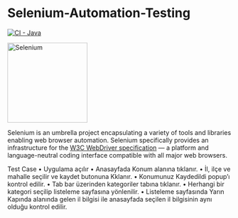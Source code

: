 # Selenium-Automation-Testing
[![CI - Java](https://github.com/SeleniumHQ/selenium/actions/workflows/ci-java.yml/badge.svg)](https://github.com/SeleniumHQ/selenium/actions/workflows/ci-java.yml)

<a href="https://selenium.dev"><img src="https://selenium.dev/images/selenium_logo_square_green.png" width="180" alt="Selenium"/></a>

Selenium is an umbrella project encapsulating a variety of tools and
libraries enabling web browser automation. Selenium specifically
provides an infrastructure for the [W3C WebDriver specification](https://w3c.github.io/webdriver/)
— a platform and language-neutral coding interface compatible with all
major web browsers.

Test Case
• Uygulama açılır
• Anasayfada Konum alanına tıklanır.
• İl, ilçe ve mahalle seçilir ve kaydet butonuna Kklanır.
• Konumunuz Kaydedildi popup’ı kontrol edilir.
• Tab bar üzerinden kategoriler tabına tıklanır.
• Herhangi bir kategori seçilip listeleme sayfasına yönlenilir.
• Listeleme sayfasında Yarın Kapında alanında gelen il bilgisi ile anasayfada seçilen il bilgisinin
aynı olduğu kontrol edilir.
